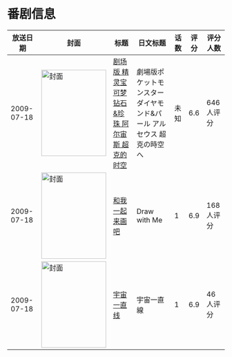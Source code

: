 # 番剧信息

|放送日期|封面|标题|日文标题|话数|评分|评分人数|
|---|---|---|---|---|---|---|
|2009-07-18|<img src="https://lain.bgm.tv/pic/cover/c/27/2e/3033_d1zIK.jpg" alt="封面" style="width:150px;height:200px;object-fit:cover;">|[剧场版 精灵宝可梦 钻石&珍珠 阿尔宙斯 超克的时空](https://bangumi.tv/subject/3033)|劇場版ポケットモンスター ダイヤモンド&パール アルセウス 超克の時空へ|未知|6.6|646人评分|
|2009-07-18|<img src="https://lain.bgm.tv/pic/cover/c/b8/ff/8333_gGK2H.jpg" alt="封面" style="width:150px;height:200px;object-fit:cover;">|[和我一起来画吧](https://bangumi.tv/subject/8333)|Draw with Me|1|6.9|168人评分|
|2009-07-18|<img src="https://lain.bgm.tv/pic/cover/c/d5/13/17677_2R125.jpg" alt="封面" style="width:150px;height:200px;object-fit:cover;">|[宇宙一直线](https://bangumi.tv/subject/17677)|宇宙一直線|1|6.9|46人评分|

